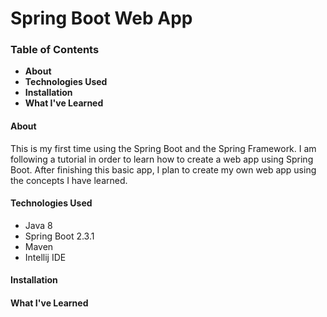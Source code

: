 # Spring Boot Web App

### **Table of Contents**
* **About**
* **Technologies Used**
* **Installation**
* **What I've Learned**

#### **About**
This is my first time using the Spring
Boot and the Spring Framework. I am
following a tutorial in order to learn
how to create a web app using Spring Boot.
After finishing this basic app, I plan
to create my own web app using the concepts
I have learned.

#### **Technologies Used**
* Java 8
* Spring Boot 2.3.1
* Maven
* Intellij IDE

#### **Installation**

#### **What I've Learned**

